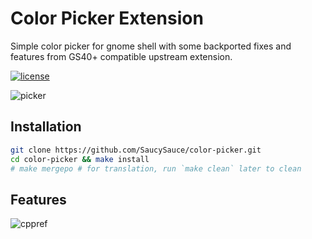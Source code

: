 # Color Picker Extension

Simple color picker for gnome shell with some backported fixes and features from GS40+ compatible upstream extension.

[![license]](/LICENSE)
</br>

![picker](https://user-images.githubusercontent.com/17917040/109381547-08dee980-7916-11eb-8b7f-10f1cf090e8e.png)

## Installation

```bash
git clone https://github.com/SaucySauce/color-picker.git
cd color-picker && make install
# make mergepo # for translation, run `make clean` later to clean
```

## Features

![cppref](https://user-images.githubusercontent.com/17917040/109381645-873b8b80-7916-11eb-8451-b50f8d1d5545.png)

[license]:https://img.shields.io/badge/license-GPLv3-green.svg
[EGO]:https://extensions.gnome.org/extension/3396/color-picker/
